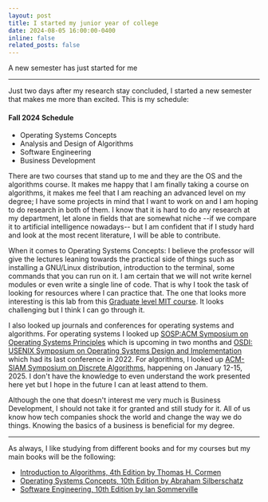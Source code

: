 ```yaml
---
layout: post
title: I started my junior year of college
date: 2024-08-05 16:00:00-0400
inline: false
related_posts: false
---
```


A new semester has just started for me

---

Just two days after my research stay concluded, I started a new semester that makes me more than excited. This is my schedule:

#### Fall 2024 Schedule

<ul>
    <li>Operating Systems Concepts</li>
    <li>Analysis and Design of Algorithms</li>
    <li>Software Engineering</li>
    <li>Business Development</li>
</ul>

There are two courses that stand up to me and they are the OS and the algorithms course. It makes me happy that I am finally taking a course on algorithms, it makes me feel that I am reaching an advanced level on my degree; I have some projects in mind that I want to work on and I am hoping to do research in both of them. I know that it is hard to do any research at my department, let alone in fields that are somewhat niche --if we compare it to artificial intelligence nowadays-- but I am confident that if I study hard and look at the most recent literature, I will be able to contribute.

When it comes to Operating Systems Concepts: I believe the professor will give the lectures leaning towards the practical side of things such as installing a GNU/Linux distribution, introduction to the terminal, some commands that you can run on it. I am certain that we will not write kernel modules or even write a single line of code. That is why I took the task of looking for resources where I can practice that. The one that looks more interesting is this lab from this <a href='https://pdos.csail.mit.edu/6.828/2018/overview.html'>Graduate level MIT course</a>. It looks challenging but I think I can go through it.

I also looked up journals and conferences for operating systems and algorithms. For operating systems I looked up <a href='https://dl.acm.org/conference/sosp'>SOSP:ACM Symposium on Operating Systems Principles<a> which is upcoming in two months and <a href='https://www.usenix.org/conference/osdi22'>OSDI: USENIX Symposium on Operating Systems Design and Implementation<a> which had its last conference in 2022. For algorithms, I looked up <a href='https://www.siam.org/conferences-events/siam-conferences/soda25/'>ACM-SIAM Symposium on Discrete Algorithms</a>, happening on January 12-15, 2025. I don't have the knowledge to even understand the work presented here yet but I hope in the future I can at least attend to them.


Although the one that doesn't interest me very much is Business Development, I should not take it for granted and still study for it. All of us know how tech companies shock the world and change the way we do things. Knowing the basics of a business is beneficial for my degree.

---

As always, I like studying from different books and for my courses but my main books will be the following:

<ul>
    <li><a href="https://mitpress.mit.edu/9780262046305/introduction-to-algorithms/">Introduction to Algorithms, 4th Edition by Thomas H. Cormen</a></li>
    <li><a href="https://www.os-book.com/OS10/index.html">Operating Systems Concepts, 10th Edition by Abraham Silberschatz</a></li>
    <li><a href="https://www.pearson.com/en-us/subject-catalog/p/software-engineering/P200000003258/9780137503148">Software Engineering, 10th Edition by Ian Sommerville</a></li>

</ul>
